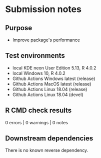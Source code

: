 # Submission notes

## Purpose

* Improve package's performance

## Test environments

* local KDE neon User Edition 5.13, R 4.0.2
* local Windows 10, R 4.0.2
* Github Actions Windows latest (release)
* Github Actions MacOS latest (release)
* Github Actions Linux 18.04 (release)
* Github Actions Linux 18.04 (devel)

## R CMD check results

0 errors | 0 warnings | 0 notes

## Downstream dependencies

There is no known reverse dependency.
